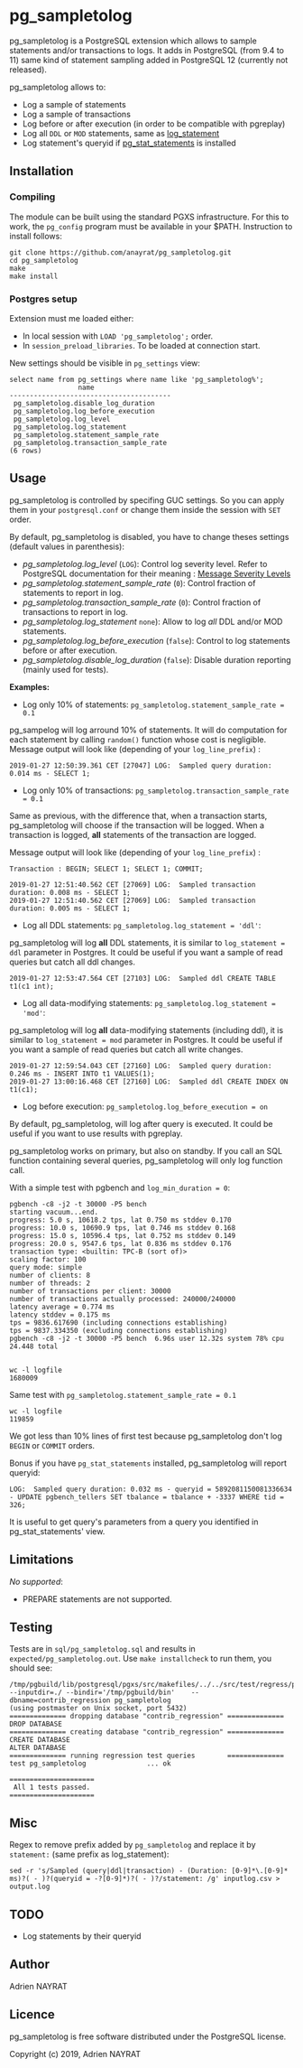 # pg_sampletolog

pg_sampletolog is a PostgreSQL extension which allows to sample statements and/or transactions to logs. It adds in PostgreSQL (from 9.4 to 11) same kind of statement sampling added in PostgreSQL 12 (currently not released).

pg_sampletolog allows to:

  * Log a sample of statements
  * Log a sample of transactions
  * Log before or after execution (in order to be compatible with pgreplay)
  * Log all `DDL` or `MOD` statements, same as [log_statement](https://www.postgresql.org/docs/current/runtime-config-logging.html#GUC-LOG-STATEMENT)
  * Log statement's queryid if [pg_stat_statements](https://www.postgresql.org/docs/current/pgstatstatements.html) is installed



## Installation

### Compiling

The module can be built using the standard PGXS infrastructure. For this to work, the `pg_config` program must be available in your $PATH. Instruction to install follows:

```
git clone https://github.com/anayrat/pg_sampletolog.git
cd pg_sampletolog
make
make install
```

### Postgres setup

Extension must me loaded either:

  * In local session with `LOAD 'pg_sampletolog';` order.
  * In `session_preload_libraries`. To be loaded at connection start.

New settings should be visible in `pg_settings` view:

```
select name from pg_settings where name like 'pg_sampletolog%';
                 name                 
----------------------------------------
 pg_sampletolog.disable_log_duration
 pg_sampletolog.log_before_execution
 pg_sampletolog.log_level
 pg_sampletolog.log_statement
 pg_sampletolog.statement_sample_rate
 pg_sampletolog.transaction_sample_rate
(6 rows)
```


## Usage

pg_sampletolog is controlled by specifing GUC settings. So you can apply them in your `postgresql.conf` or change them inside the session with `SET` order.

By default, pg_sampletolog is disabled, you have to change theses settings (default values in parenthesis):

  * *pg_sampletolog.log_level* (`LOG`): Control log severity level. Refer to PostgreSQL documentation for their meaning : [Message Severity Levels](https://www.postgresql.org/docs/current/runtime-config-logging.html#RUNTIME-CONFIG-SEVERITY-LEVELS)
  * *pg_sampletolog.statement_sample_rate* (`0`): Control fraction of statements to report in log.
  * *pg_sampletolog.transaction_sample_rate* (`0`): Control fraction of transactions to report in log.
  * *pg_sampletolog.log_statement* `none`): Allow to log *all* DDL and/or MOD statements.
  * *pg_sampletolog.log_before_execution* (`false`): Control to log statements before or after execution.
  * *pg_sampletolog.disable_log_duration* (`false`): Disable duration reporting (mainly used for tests).


**Examples:**

  * Log only 10% of statements: `pg_sampletolog.statement_sample_rate = 0.1`

pg_sampelog will log arround 10% of statements. It will do computation for each statement by calling `random()` function whose cost is negligible. Message output will look like (depending of your `log_line_prefix`) :
```
2019-01-27 12:50:39.361 CET [27047] LOG:  Sampled query duration: 0.014 ms - SELECT 1;
```

  * Log only 10% of transactions: `pg_sampletolog.transaction_sample_rate = 0.1`

Same as previous, with the difference that, when a transaction starts, pg_sampletolog will choose if the transaction will be logged. When a transaction is logged, **all** statements of the transaction are logged.

Message output will look like (depending of your `log_line_prefix`) :
```
Transaction : BEGIN; SELECT 1; SELECT 1; COMMIT;

2019-01-27 12:51:40.562 CET [27069] LOG:  Sampled transaction duration: 0.008 ms - SELECT 1;
2019-01-27 12:51:40.562 CET [27069] LOG:  Sampled transaction duration: 0.005 ms - SELECT 1;
```

  * Log all DDL statements: `pg_sampletolog.log_statement = 'ddl'`:

pg_sampletolog will log **all** DDL statements, it is similar to `log_statement = ddl` parameter in Postgres. It could be useful if you want a sample of read queries but catch all ddl changes.

```
2019-01-27 12:53:47.564 CET [27103] LOG:  Sampled ddl CREATE TABLE t1(c1 int);
```

  * Log all data-modifying statements: `pg_sampletolog.log_statement = 'mod'`:

pg_sampletolog will log **all** data-modifying statements (including ddl), it is similar to `log_statement = mod` parameter in Postgres. It could be useful if you want a sample of read queries but catch all write changes.

```
2019-01-27 12:59:54.043 CET [27160] LOG:  Sampled query duration: 0.246 ms - INSERT INTO t1 VALUES(1);
2019-01-27 13:00:16.468 CET [27160] LOG:  Sampled ddl CREATE INDEX ON t1(c1);
```

  * Log before execution: `pg_sampletolog.log_before_execution = on`

By default, pg_sampletolog, will log after query is executed. It could be useful if you want to use results with pgreplay.


pg_sampletolog works on primary, but also on standby. If you call an SQL function containing several queries, pg_sampletolog will only log function call.


With a simple test with pgbench and `log_min_duration = 0`:
```
pgbench -c8 -j2 -t 30000 -P5 bench
starting vacuum...end.
progress: 5.0 s, 10618.2 tps, lat 0.750 ms stddev 0.170
progress: 10.0 s, 10690.9 tps, lat 0.746 ms stddev 0.168
progress: 15.0 s, 10596.4 tps, lat 0.752 ms stddev 0.149
progress: 20.0 s, 9547.6 tps, lat 0.836 ms stddev 0.176
transaction type: <builtin: TPC-B (sort of)>
scaling factor: 100
query mode: simple
number of clients: 8
number of threads: 2
number of transactions per client: 30000
number of transactions actually processed: 240000/240000
latency average = 0.774 ms
latency stddev = 0.175 ms
tps = 9836.617690 (including connections establishing)
tps = 9837.334350 (excluding connections establishing)
pgbench -c8 -j2 -t 30000 -P5 bench  6.96s user 12.32s system 78% cpu 24.448 total


wc -l logfile
1680009
```

Same test with `pg_sampletolog.statement_sample_rate = 0.1`
```
wc -l logfile
119859
```

We got less than 10% lines of first test because pg_sampletolog don't log `BEGIN` or `COMMIT` orders.


Bonus if you have `pg_stat_statements` installed, pg_sampletolog will report queryid:
```
LOG:  Sampled query duration: 0.032 ms - queryid = 5892081150081336634 - UPDATE pgbench_tellers SET tbalance = tbalance + -3337 WHERE tid = 326;
```

It is useful to get query's parameters from a query you identified in pg_stat_statements' view.

## Limitations

*No supported*:

  * PREPARE statements are not supported.

## Testing

Tests are in `sql/pg_sampletolog.sql` and results in `expected/pg_sampletolog.out`.
Use `make installcheck` to run them, you should see:

```
/tmp/pgbuild/lib/postgresql/pgxs/src/makefiles/../../src/test/regress/pg_regress --inputdir=./ --bindir='/tmp/pgbuild/bin'    --dbname=contrib_regression pg_sampletolog
(using postmaster on Unix socket, port 5432)
============== dropping database "contrib_regression" ==============
DROP DATABASE
============== creating database "contrib_regression" ==============
CREATE DATABASE
ALTER DATABASE
============== running regression test queries        ==============
test pg_sampletolog               ... ok

=====================
 All 1 tests passed. 
=====================
```

## Misc

Regex to remove prefix added by `pg_sampletolog` and replace it by `statement:` (same prefix as log_statement):


```
sed -r 's/Sampled (query|ddl|transaction) - (Duration: [0-9]*\.[0-9]* ms)?( - )?(queryid = -?[0-9]*)?( - )?/statement: /g' inputlog.csv > output.log
```


## TODO

  * Log statements by their queryid

## Author

Adrien NAYRAT

## Licence

pg_sampletolog is free software distributed under the PostgreSQL license.

Copyright (c) 2019, Adrien NAYRAT
